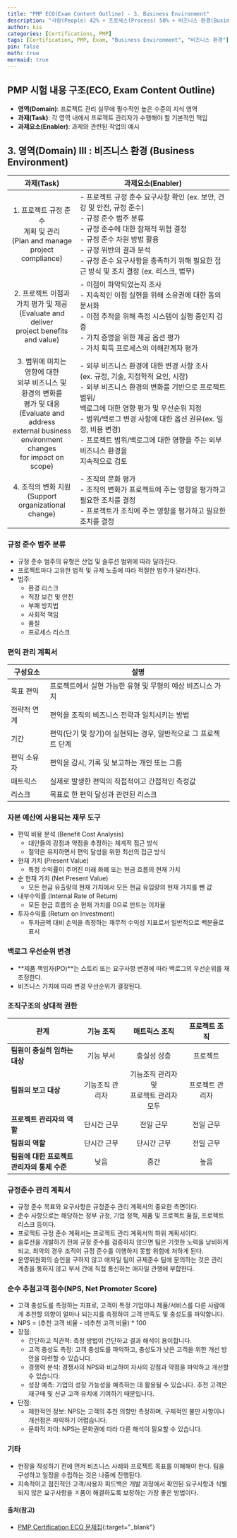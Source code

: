 ```yaml
---
title: "PMP ECO(Exam Content Outline) - 3. Business Environment"
description: "사람(People) 42% + 프로세스(Process) 50% + 비즈니스 환경(Business Environment) 8% 로 구성된다"
author: kis
categories: [Certifications, PMP]
tags: [Certification, PMP, Exam, "Business Environment", "비즈니스 환경"]
pin: false
math: true
mermaid: true
---
```


## PMP 시험 내용 구조(ECO, Exam Content Outline)
- **영역(Domain)**: 프로젝트 관리 실무에 필수적인 높은 수준의 지식 영역
- **과제(Task)**: 각 영역 내에서 프로젝트 관리자가 수행해야 할 기본적인 책임
- **과제요소(Enabler)**: 과제와 관련된 작업의 예시


## 3. 영역(Domain) III : 비즈니스 환경 (Business Environment)

| 과제(Task) | 과제요소(Enabler) |
|:---:|---|
| 1. 프로젝트 규정 준수<br> 계획 및 관리<br>(Plan and manage<br> project compliance) | - 프로젝트 규정 준수 요구사항 확인 (ex. 보안, 건강 및 안전, 규정 준수) <br>- 규정 준수 범주 분류 <br>- 규정 준수에 대한 잠재적 위협 결정 <br>- 규정 준수 차원 방법 활용 <br>- 규정 위반의 결과 분석 <br>- 규정 준수 요구사항을 충족하기 위해 필요한 접근 방식 및 조치 결정 (ex. 리스크, 법무) |
| 2. 프로젝트 이점과 <br>가치 평가 및 제공 <br>(Evaluate and deliver<br> project benefits<br> and value) | - 이점이 파악되었는지 조사 <br>- 지속적인 이점 실현을 위해 소유권에 대한 동의 문서화 <br>- 이점 추적을 위해 측정 시스템이 실행 중인지 검증 <br>- 가치 증명을 위한 제공 옵션 평가 <br>- 가치 획득 프로세스의 이해관계자 평가 | 
| 3. 범위에 미치는<br> 영향에 대한<br> 외부 비즈니스 및<br> 환경의 변화를<br> 평가 및 대응<br>(Evaluate and address<br> external business<br> environment changes<br> for impact on scope) | - 외부 비즈니스 환경에 대한 변경 사항 조사 <br>(ex. 규정, 기술, 지정학적 요인, 시장) <br>- 외부 비즈니스 환경의 변화를 기반으로 프로젝트 범위/<br>백로그에 대한 영향 평가 및 우선순위 지정 <br>- 범위/백로그 변경 사항에 대한 옵션 권유(ex. 일정, 비용 변경) <br>- 프로젝트 범위/백로그에 대한 영향을 주는 외부 비즈니스 환경을<br> 지속적으로 검토 |
| 4. 조직의 변화 지원<br>(Support <br>organizational change) | - 조직의 문화 평가 <br>- 조직의 변화가 프로젝트에 주는 영향을 평가하고 필요한 조치를 결정 <br>- 프로젝트가 조직에 주는 영향을 평가하고 필요한 조치를 결정 |

### 규정 준수 범주 분류
- 규정 준수 범주의 유형은 산업 및 솔루션 범위에 따라 달라진다.
- 프로젝트마다 고유한 법적 및 규제 노출에 따라 적절한 범주가 달라진다.
- 범주:
    - 환경 리스크
    - 직장 보건 및 안전
    - 부패 방지법
    - 사회적 책임
    - 품질
    - 프로세스 리스크

### 편익 관리 계획서

| 구성요소 | 설명 |
|---|---|
| 목표 편익 | 프로젝트에서 실현 가능한 유형 및 무형의 예상 비즈니스 가치 |
| 전략적 연계 | 편익을 조직의 비즈니스 전략과 일치시키는 방법 |
| 기간 | 편익(단기 및 장기)이 실현되는 경우, 일반적으로 그 프로젝트 단계 |
| 편익 소유자 | 편익을 감시, 기록 및 보고하는 개인 또는 그룹 |
| 매트릭스 | 실제로 발생한 편익의 직접적이고 간접적인 측정값 |
| 리스크 | 목표로 한 편익 달성과 관련된 리스크 |

### 자본 예산에 사용되는 재무 도구
- 편익 비용 분석 (Benefit Cost Analysis) 
    - 대안들의 강점과 약점을 추정하는 체계적 접근 방식
    - 절약은 유지하면서 편익 달성을 위한 최선의 접근 방식
- 현재 가치 (Present Value)
    - 특정 수익률이 주어진 미래 화폐 또는 현금 흐름의 현재 가치
- 순 현재 가치 (Net Present Value)
    - 모든 현금 유출량의 현재 가치에서 모든 현금 유입량의 현재 가치를 뺀 값
- 내부수익률 (Internal Rate of Return)
    - 모든 현금 흐름의 순 현재 가치를 0으로 만드는 이자율
- 투자수익률 (Return on Investment)
    - 투자금액 대비 손익을 측정하는 재무적 수익성 지표로서 일반적으로 백분율로 표시    

### 백로그 우선순위 변경
- **제품 책임자(PO)**는 스토리 또는 요구사항 변경에 따라 백로그의 우선순위를 재조정한다.
- 비즈니스 가치에 따라 변경 우선순위가 결정된다.

### 조직구조의 상대적 권한

| 관계 | **기능 조직** | **매트릭스 조직** | **프로젝트 조직** |
|---|:---:|:---:|:---:|
| **팀원이 충실히 임하는 대상** | 기능 부서 | 충실성 상층 | 프로젝트 |
| **팀원의 보고 대상** | 기능조직 관리자 | 기능조직 관리자 및 <br>프로젝트 관리자 모두 | 프로젝트 관리자 |
| **프로젝트 관리자의 역할** | 단시간 근무 | 전일 근무 | 전일 근무 |
| **팀원의 역할** | 단시간 근무 | 단시간 근무 | 전일 근무 |
| **팀원에 대한 프로젝트<br> 관리자의 통제 수준** | 낮음 | 중간 | 높음|

### 규정준수 관리 계획서
- 규정 준수 목표와 요구사항은 규정준수 관리 계획서의 중요한 측면이다. 
- 준수 사항으로는 해당하는 정부 규정, 기업 정책, 제품 및 프로젝트 품질, 프로젝트 리스크 등이다.
- 프로젝트 규정 준수 계획서는 프로젝트 관리 계획서의 하위 계획서이다.
- 솔루션을 개발하기 전에 규정 준수를 검증하지 않으면 팀은 기껏한 노력을 낭비하게 되고, 최악의 경우 조직이 규정 준수를 이행하지 못할 위험에 처하게 된다.
- 운영위원회의 승인을 구하지 않고 애자일 팀이 규제준수 팀에 문의하는 것은 관리 계층을 통하지 않고 부서 간에 직접 통신하는 애자일 관행에 부합한다.

### 순수 추첨고객 점수(NPS, Net Promoter Score)
- 고객 충성도를 측정하는 지표로, 고객이 특정 기업이나 제품/서비스를 다른 사람에게 추천할 의향이 얼마나 되는지를 측정하여 고객 만족도 및 충성도를 파악합니다.
- NPS = (추천 고객 비율 - 비추천 고객 비율) * 100 
- 장점:
    - 간단하고 직관적: 측정 방법이 간단하고 결과 해석이 용이합니다.
    - 고객 충성도 측정: 고객 충성도를 파악하고, 충성도가 낮은 고객을 위한 개선 방안을 마련할 수 있습니다.
    - 경쟁력 분석: 경쟁사의 NPS와 비교하여 자사의 강점과 약점을 파악하고 개선할 수 있습니다.
    - 성장 예측: 기업의 성장 가능성을 예측하는 데 활용될 수 있습니다. 추천 고객은 재구매 및 신규 고객 유치에 기여하기 때문입니다.
- 단점:
    - 제한적인 정보: NPS는 고객의 추천 의향만 측정하며, 구체적인 불만 사항이나 개선점은 파악하기 어렵습니다.
    - 문화적 차이: NPS는 문화권에 따라 다른 해석이 필요할 수 있습니다.

### 기타
- 헌장을 작성하기 전에 먼저 비즈니스 사례와 프로젝트 목표를 이해해야 한다. 팀을 구성하고 일정을 수립하는 것은 나중에 진행된다.
- 지속적이고 점진적인 고객/사용자 피드백은 개발 과정에서 확인된 요구사항과 식별되지 않은 요구사항을 ㅈ품이 해결하도록 보장하는 가장 좋은 방법이다.


#### 출처(참고)
- [PMP Certification ECO 문제집](https://search.shopping.naver.com/book/catalog/39969430620){:target="_blank"}